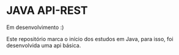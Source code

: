 # JAVA API-REST

Em desenvolvimento :)

Este repositório marca o início dos estudos em Java, para isso, foi desenvolvida uma api básica.

 
